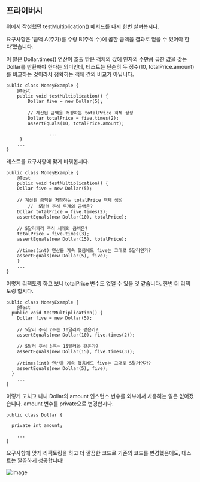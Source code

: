 ## 프라이버시

위에서 작성했던 testMultiplication() 메서드를 다시 한번 살펴봅시다.

요구사항은 ‘금액 A(주가)를 수량 B(주식 수)에 곱한 금액을 결과로 얻을 수 있어야 한다’였습니다.

이 말은 Dollar.times() 연산이 호출 받은 객체의 값에 인자의 수만큼 곱한 값을 갖는 Dollar를 반환해야 한다는 의미인데, 테스트는 단순히 두 정수(10, totalPrice.amount)를 비교하는 것이라서 정확히는 객체 간의 비교가 아닙니다.

```
public class MoneyExample {
    @Test
    public void testMultiplication() {
        Dollar five = new Dollar(5);

        // 계산된 금액을 저장하는 totalPrice 객체 생성
        Dollar totalPrice = five.times(2);
        assertEquals(10, totalPrice.amount);
				
				...
     }
	...
}
```

테스트를 요구사항에 맞게 바꿔봅시다.

```
public class MoneyExample {
	@Test
	public void testMultiplication() {
    Dollar five = new Dollar(5);

    // 계산된 금액을 저장하는 totalPrice 객체 생성
		//  5달러 주식 두개의 금액은?
    Dollar totalPrice = five.times(2);
    assertEquals(new Dollar(10), totalPrice);

    // 5달러짜리 주식 세개의 금액은?
    totalPrice = five.times(3);
    assertEquals(new Dollar(15), totalPrice);

    //times(int) 연산을 계속 했음에도 five는 그대로 5달러인가?
    assertEquals(new Dollar(5), five);
	}
	...
}
```

이렇게 리팩토링 하고 보니 totalPrice 변수도 없앨 수 있을 것 같습니다. 한번 더 리팩토링 합시다.

```
public class MoneyExample {
	@Test
  public void testMultiplication() {
    Dollar five = new Dollar(5);

    // 5달러 주식 2주는 10달러와 같은가?
    assertEquals(new Dollar(10), five.times(2));

    // 5달러 주식 3주는 15달러와 같은가?
    assertEquals(new Dollar(15), five.times(3));

    //times(int) 연산을 계속 했음에도 five는 그대로 5달거인가?
    assertEquals(new Dollar(5), five);
  }
	...
}
```

이렇게 고치고 나니 Dollar의 amount 인스턴스 변수를 외부에서 사용하는 일은 없어졌습니다. amount 변수를 private으로 변경합시다.

```
public class Dollar {

  private int amount;
	
	...
}
```

요구사항에 맞게 리팩토링을 하고 더 깔끔한 코드로 기존의 코드를 변경했음에도, 테스트는 깔끔하게 성공합니다!

![image](https://user-images.githubusercontent.com/30682847/149525018-98c3aa95-6c5f-47c7-b4ff-ad37932f159e.png)
